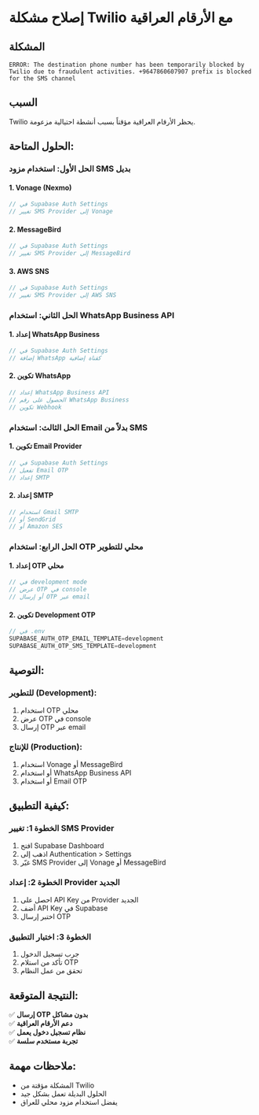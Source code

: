 # إصلاح مشكلة Twilio مع الأرقام العراقية

## المشكلة
```
ERROR: The destination phone number has been temporarily blocked by Twilio due to fraudulent activities. +9647860607907 prefix is blocked for the SMS channel
```

## السبب
Twilio يحظر الأرقام العراقية مؤقتاً بسبب أنشطة احتيالية مزعومة.

## الحلول المتاحة:

### الحل الأول: استخدام مزود SMS بديل

#### 1. Vonage (Nexmo)
```javascript
// في Supabase Auth Settings
// تغيير SMS Provider إلى Vonage
```

#### 2. MessageBird
```javascript
// في Supabase Auth Settings
// تغيير SMS Provider إلى MessageBird
```

#### 3. AWS SNS
```javascript
// في Supabase Auth Settings
// تغيير SMS Provider إلى AWS SNS
```

### الحل الثاني: استخدام WhatsApp Business API

#### 1. إعداد WhatsApp Business
```javascript
// في Supabase Auth Settings
// إضافة WhatsApp كقناة إضافية
```

#### 2. تكوين WhatsApp
```javascript
// إعداد WhatsApp Business API
// الحصول على رقم WhatsApp Business
// تكوين Webhook
```

### الحل الثالث: استخدام Email بدلاً من SMS

#### 1. تكوين Email Provider
```javascript
// في Supabase Auth Settings
// تفعيل Email OTP
// إعداد SMTP
```

#### 2. إعداد SMTP
```javascript
// استخدام Gmail SMTP
// أو SendGrid
// أو Amazon SES
```

### الحل الرابع: استخدام OTP محلي للتطوير

#### 1. إعداد OTP محلي
```javascript
// في development mode
// عرض OTP في console
// أو إرسال OTP عبر email
```

#### 2. تكوين Development OTP
```javascript
// في .env
SUPABASE_AUTH_OTP_EMAIL_TEMPLATE=development
SUPABASE_AUTH_OTP_SMS_TEMPLATE=development
```

## التوصية:

### للتطوير (Development):
1. استخدام OTP محلي
2. عرض OTP في console
3. إرسال OTP عبر email

### للإنتاج (Production):
1. استخدام Vonage أو MessageBird
2. أو استخدام WhatsApp Business API
3. أو استخدام Email OTP

## كيفية التطبيق:

### الخطوة 1: تغيير SMS Provider
1. افتح Supabase Dashboard
2. اذهب إلى Authentication > Settings
3. غيّر SMS Provider إلى Vonage أو MessageBird

### الخطوة 2: إعداد Provider الجديد
1. احصل على API Key من Provider الجديد
2. أضف API Key في Supabase
3. اختبر إرسال OTP

### الخطوة 3: اختبار التطبيق
1. جرب تسجيل الدخول
2. تأكد من استلام OTP
3. تحقق من عمل النظام

## النتيجة المتوقعة:
✅ **إرسال OTP بدون مشاكل**  
✅ **دعم الأرقام العراقية**  
✅ **نظام تسجيل دخول يعمل**  
✅ **تجربة مستخدم سلسة**

## ملاحظات مهمة:
- المشكلة مؤقتة من Twilio
- الحلول البديلة تعمل بشكل جيد
- يفضل استخدام مزود محلي للعراق 